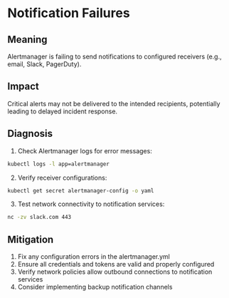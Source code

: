 # Notification Failures

## Meaning
Alertmanager is failing to send notifications to configured receivers (e.g., email, Slack, PagerDuty).

## Impact
Critical alerts may not be delivered to the intended recipients, potentially leading to delayed incident response.

## Diagnosis
1. Check Alertmanager logs for error messages:
```bash
kubectl logs -l app=alertmanager
```

2. Verify receiver configurations:
```bash
kubectl get secret alertmanager-config -o yaml
```

3. Test network connectivity to notification services:
```bash
nc -zv slack.com 443
```

## Mitigation
1. Fix any configuration errors in the alertmanager.yml
2. Ensure all credentials and tokens are valid and properly configured
3. Verify network policies allow outbound connections to notification services
4. Consider implementing backup notification channels
